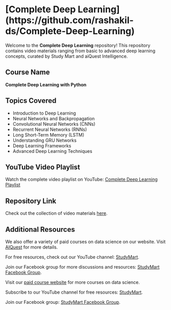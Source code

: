 <!DOCTYPE html>
<html>
<body>
  <h1>[Complete Deep Learning](https://github.com/rashakil-ds/Complete-Deep-Learning)</h1>
  <p>Welcome to the <strong>Complete Deep Learning</strong> repository! This repository contains video materials ranging from basic to advanced deep learning concepts, curated by Study Mart and aiQuest Intelligence.</p>

  <h2>Course Name</h2>
  <p><strong>Complete Deep Learning with Python</strong></p>

  <h2>Topics Covered</h2>
  <ul>
    <li>Introduction to Deep Learning</li>
    <li>Neural Networks and Backpropagation</li>
    <li>Convolutional Neural Networks (CNNs)</li>
    <li>Recurrent Neural Networks (RNNs)</li>
    <li>Long Short-Term Memory (LSTM)</li>
    <li>Understanding GRU Networks</li>
    <li>Deep Learning Frameworks</li>
    <li>Advanced Deep Learning Techniques</li>
  </ul>

  <h2>YouTube Video Playlist</h2>
  <p>Watch the complete video playlist on YouTube: <a href="https://www.youtube.com/playlist?list=PLKdU0fuY4OFdFUCFcUp-7VD4bLXr50hgb" target="_blank">Complete Deep Learning Playlist</a></p>

  <h2>Repository Link</h2>
  <p>Check out the collection of video materials <a href="https://github.com/rashakil-ds/60-Days-of-Deep-Learning" target="_blank">here</a>.</p>

  <h2>Additional Resources</h2>
  <p>We also offer a variety of paid courses on data science on our website. Visit <a href="https://aiquest.org/" target="_blank">AIQuest</a> for more details.</p>
  <p>For free resources, check out our YouTube channel: <a href="https://www.youtube.com/StudyMart" target="_blank">StudyMart</a>.</p>
  <p>Join our Facebook group for more discussions and resources: <a href="https://www.facebook.com/groups/StudyMart" target="_blank">StudyMart Facebook Group</a>.</p>

  <footer>
    <p>Visit our <a href="https://aiquest.org/" target="_blank">paid course website</a> for more courses on data science.</p>
    <p>Subscribe to our YouTube channel for free resources: <a href="https://www.youtube.com/StudyMart" target="_blank">StudyMart</a>.</p>
    <p>Join our Facebook group: <a href="https://www.facebook.com/groups/StudyMart" target="_blank">StudyMart Facebook Group</a>.</p>
  </footer>
</body>
</html>
